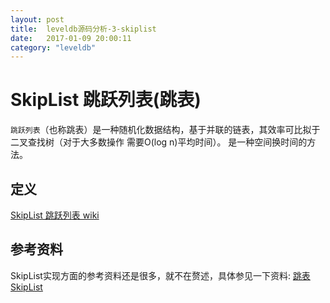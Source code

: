 ```yaml
---
layout: post
title:  leveldb源码分析-3-skiplist
date:   2017-01-09 20:00:11
category: "leveldb"
---
```


# SkipList 跳跃列表(跳表)
  `跳跃列表`（也称跳表）是一种随机化数据结构，基于并联的链表，其效率可比拟于二叉查找树（对于大多数操作
  需要O(log n)平均时间）。
  是一种空间换时间的方法。
## 定义
  [SkipList 跳跃列表 wiki](https://zh.wikipedia.org/wiki/跳跃列表)

## 参考资料
  SkipList实现方面的参考资料还是很多，就不在赘述，具体参见一下资料:
  [跳表SkipList](http://www.cnblogs.com/xuqiang/archive/2011/05/22/2053516.html)
